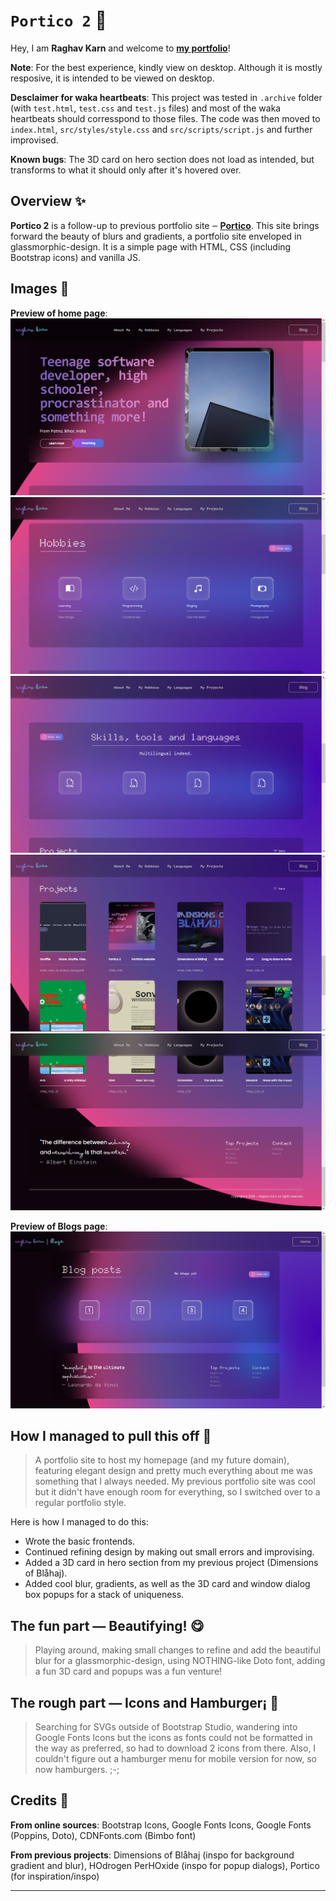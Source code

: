 # `Portico 2` 🚢
Hey, I am **Raghav Karn** and welcome to [**my portfolio**](https://raghav-karn.github.io/)!

**Note**: For the best experience, kindly view on desktop. Although it is mostly resposive, it is intended to be viewed on desktop.

**Desclaimer for waka heartbeats**: This project was tested in `.archive` folder (with `test.html`, `test.css` and `test.js` files) and most of the waka heartbeats should corresspond to those files. The code was then moved to `index.html`, `src/styles/style.css` and `src/scripts/script.js` and further improvised.

**Known bugs**: The 3D card on hero section does not load as intended, but transforms to what it should only after it's hovered over.

## Overview ✨
**Portico 2** is a follow-up to previous portfolio site ‒ [**Portico**](https://raghav-karn.github.io/portico). This site brings forward the beauty of blurs and gradients, a portfolio site enveloped in glassmorphic-design. It is a simple page with HTML, CSS (including Bootstrap icons) and vanilla JS.

## Images 📸
**Preview of home page**:
![Preview](src/images/preview1.png)
![Preview](src/images/preview2.png)
![Preview](src/images/preview3.png)
![Preview](src/images/preview4.png)
![Preview](src/images/preview5.png)

**Preview of Blogs page**:
![Preview](src/images/preview6.png)

## How I managed to pull this off 📃
> A portfolio site to host my homepage (and my future domain), featuring elegant design and pretty much everything about me was something that I always needed. My previous portfolio site was cool but it didn't have enough room for everything, so I switched over to a regular portfolio style. 

Here is how I managed to do this:
- Wrote the basic frontends.
- Continued refining design by making out small errors and improvising.
- Added a 3D card in hero section from my previous project (Dimensions of Blåhaj).
- Added cool blur, gradients, as well as the 3D card and window dialog box popups for a stack of uniqueness. 

## The fun part — Beautifying! 😋
> Playing around, making small changes to refine and add the beautiful blur for a glassmorphic-design, using NOTHING-like Doto font, adding a fun 3D card and popups was a fun venture!

## The rough part — Icons and Hamburger¡ 🎊
> Searching for SVGs outside of Bootstrap Studio, wandering into Google Fonts Icons but the icons as fonts could not be formatted in the way as preferred, so had to download 2 icons from there. Also, I couldn't figure out a hamburger menu for mobile version for now, so now hamburgers. ;-;

## Credits 🤝
**From online sources**: Bootstrap Icons, Google Fonts Icons, Google Fonts (Poppins, Doto), CDNFonts.com (Bimbo font)

**From previous projects**: Dimensions of Blåhaj (inspo for background gradient and blur), HOdrogen PerHOxide (inspo for popup dialogs), Portico (for inspiration/inspo)

---
